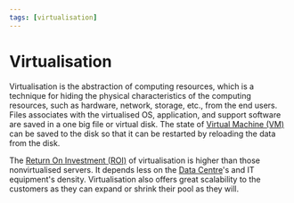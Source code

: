 ```yaml
---
tags: [virtualisation]
---
```


# Virtualisation

Virtualisation is the abstraction of computing resources, which is a technique
for hiding the physical characteristics of the computing resources, such as
hardware, network, storage, etc., from the end users. Files associates with the
virtualised OS, application, and support software are saved in a one big file or
virtual disk. The state of [Virtual Machine (VM)](202204071131.md) can be saved
to the disk so that it can be restarted by reloading the data from the disk.

The [Return On Investment (ROI)](202305062039.md) of virtualisation is higher
than those nonvirtualised servers. It depends less on the [Data Centre](202210012205.md)'s 
and IT equipment's density. Virtualisation also offers great scalability to the
customers as they can expand or shrink their pool as they will.
